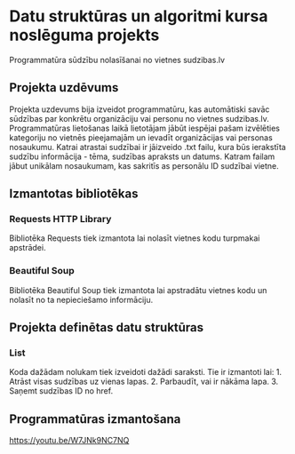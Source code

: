 # Datu struktūras un algoritmi kursa noslēguma projekts
Programmatūra sūdzību nolasīšanai no vietnes sudzibas.lv
## Projekta uzdēvums
Projekta uzdevums bija izveidot programmatūru, kas automātiski savāc sūdzības par konkrētu organizāciju vai personu no vietnes sudzibas.lv. Programmatūras lietošanas laikā lietotājam jābūt iespējai pašam izvēlēties kategoriju no vietnēs pieejamajām un ievadīt organizācijas vai personas nosaukumu. Katrai atrastai sudzībai ir jāizveido .txt failu, kura būs ierakstīta sudzību informācija - tēma, sudzības apraksts un datums. Katram failam jābut unikālam nosaukumam, kas sakritīs as personālu ID sudzībai vietne.
## Izmantotas bibliotēkas
### Requests HTTP Library
Bibliotēka Requests tiek izmantota lai nolasīt vietnes kodu turpmakai apstrādei.
### Beautiful Soup
Bibliotēka Beautiful Soup tiek izmantota lai apstradātu vietnes kodu un nolasīt no ta nepieciešamo informāciju.
## Projekta definētas datu struktūras
### List
Koda dažādam nolukam tiek izveidoti dažādi saraksti. 
Tie ir izmantoti lai:
    1. Atrāst visas sudzības uz vienas lapas.
    2. Parbaudīt, vai ir nākāma lapa.
    3. Saņemt sudzības ID no href.
## Programmatūras izmantošana
https://youtu.be/W7JNk9NC7NQ